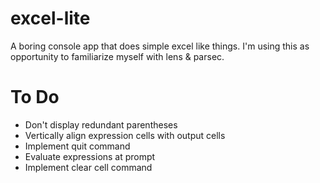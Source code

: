 # excel-lite
A boring console app that does simple excel like things.
I'm using this as opportunity to familiarize myself with lens & parsec.

# To Do

- Don't display redundant parentheses
- Vertically align expression cells with output cells
- Implement quit command
- Evaluate expressions at prompt
- Implement clear cell command
